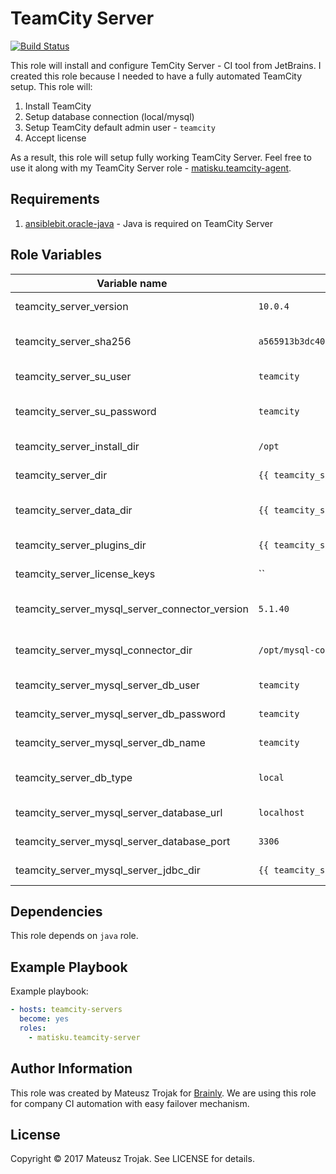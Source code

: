 TeamCity Server
=========

[![Build Status](https://travis-ci.org/matisku/ansible-teamcity-server.svg?branch=master)](https://travis-ci.org/matisku/ansible-teamcity-server)

This role will install and configure TemCity Server - CI tool from JetBrains.
I created this role because I needed to have a fully automated TeamCity setup.
This role will:
1. Install TeamCity 
2. Setup database connection (local/mysql)
3. Setup TeamCity default admin user - `teamcity`
4. Accept license

As a result, this role will setup fully working TeamCity Server.
Feel free to use it along with my TeamCity Server role - [matisku.teamcity-agent](https://github.com/matisku/ansible-teamcity-agent).

## Requirements
1. [ansiblebit.oracle-java](https://github.com/ansiblebit/oracle-java) - Java is required on TeamCity Server

## Role Variables
| Variable name                                  | Default value                                                      | Description                      |
|------------------------------------------------|--------------------------------------------------------------------|----------------------------------|
| teamcity_server_version                        | `10.0.4`                                                           | TeamCity version to install      |
| teamcity_server_sha256                         | `a565913b3dc40262072e7d92a3e381d2eace8d6bf018ffaf67f335252b28b2c1` | sha256 for TeamCity package      |
| teamcity_server_su_user                        | `teamcity`                                                         | Admin user name for TeamCity     |
| teamcity_server_su_password                    | `teamcity`                                                         | Admin user password for TeamCity |
| teamcity_server_install_dir                    | `/opt`                                                             | TeamCity unpack dir              |
| teamcity_server_dir                            | `{{ teamcity_server_install_dir }}/TeamCity`                       | TeamCity install dir             |
| teamcity_server_data_dir                       | `{{ teamcity_server_dir }}/BuildServer`                            | TeamCity data/conf/plugins dir   |
| teamcity_server_plugins_dir                    | `{{ teamcity_server_data_dir }}/plugins`                           | TeamCity plugins dir             |
| teamcity_server_license_keys                   | ``                                                                 | TeamCity Licenses                |
| teamcity_server_mysql_server_connector_version | `5.1.40`                                                           | MySQL connector version          |
| teamcity_server_mysql_connector_dir            | `/opt/mysql-connector`                                             | MySQL connector install dir      |
| teamcity_server_mysql_server_db_user           | `teamcity`                                                         | TeamCity MySQL user name         |
| teamcity_server_mysql_server_db_password       | `teamcity`                                                         | TeamCity MySQL user password     |
| teamcity_server_mysql_server_db_name           | `teamcity`                                                         | TeamCity MySQL database          |
| teamcity_server_db_type                        | `local`                                                            | Database version: local or mysql |
| teamcity_server_mysql_server_database_url      | `localhost`                                                        | MySQL database URL               |
| teamcity_server_mysql_server_database_port     | `3306`                                                             | MySQL database port              |
| teamcity_server_mysql_server_jdbc_dir          | `{{ teamcity_server_data_dir }}/lib/jdbc`                          | MySQL JDBC driver location       |

## Dependencies
This role depends on `java` role. 

## Example Playbook
Example playbook:

```yaml
- hosts: teamcity-servers
  become: yes 
  roles:
    - matisku.teamcity-server
```

## Author Information
This role was created by Mateusz Trojak for [Brainly](http://www.brainly.com).
We are using this role for company CI automation with easy failover mechanism.

## License
Copyright © 2017 Mateusz Trojak. See LICENSE for details.
